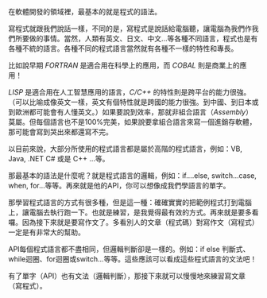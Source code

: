 在軟體開發的領域裡，最基本的就是程式的語法。

寫程式就跟我們說話一樣，不同的是，寫程式是說話給電腦聽，讓電腦為我們作我們所要做的事情。當然，人類有英文、日文、中文…等各種不同語言，程式也是有各種不統的語言。各種不同的程式語言當然就有各種不一樣的特性和專長。

比如說早期 *FORTRAN* 是適合用在科學上的應用，而 *COBAL* 則是商業上的應用！

*LISP* 是適合用在人工智慧應用的語言，*C/C++* 的特性則是跨平台的能力很強。（可以比喻成像英文一樣，英文有個特性就是跨國的能力很強。到中國、到日本或到歐洲都可能會有人懂英文。）如果要說到效率，那就非組合語言（*Assembly*）莫屬。但每個語言也不是100%完美，如果說要拿組合語言來寫一個進銷存軟體，那可能會寫到哭出來都還寫不完。

以目前來說，大部分所使用的程式語言都是屬於高階的程式語言，例如：VB, Java, .NET C# 或是 C++ …等。

那最基本的語法是什麼呢？就是程式語言的邏輯，例如：if….else, switch…case, when, for…等等。再來就是他的API，你可以想像成我們學語言的單字。

那學習程式語言的方式有很多種，但是這一種：確確實實的把範例程式打到電腦上，讓電腦去執行跑一下。也就是練習，是我覺得最有效的方式。再來就是要多看囉。因為接下來就是要寫作文了。多看別人的文章（程式碼）對寫作文（寫程式）一定是有非常大的幫助。

API每個程式語言都不盡相同，但邏輯判斷卻是一樣的。例如：if else 判斷式、while迴圈、for迴圈或switch…等等。這些應該可以看成這些程式語言的文法吧！

有了單字（API）也有文法（邏輯判斷），那接下來就可以慢慢地來練習寫文章（寫程式）。